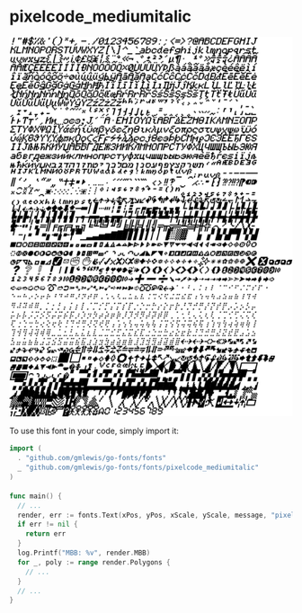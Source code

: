 # pixelcode_mediumitalic

![pixelcode_mediumitalic](pixelcode_mediumitalic.png)

To use this font in your code, simply import it:

```go
import (
  . "github.com/gmlewis/go-fonts/fonts"
  _ "github.com/gmlewis/go-fonts/fonts/pixelcode_mediumitalic"
)

func main() {
  // ...
  render, err := fonts.Text(xPos, yPos, xScale, yScale, message, "pixelcode_mediumitalic", Center)
  if err != nil {
    return err
  }
  log.Printf("MBB: %v", render.MBB)
  for _, poly := range render.Polygons {
    // ...
  }
  // ...
}
```
